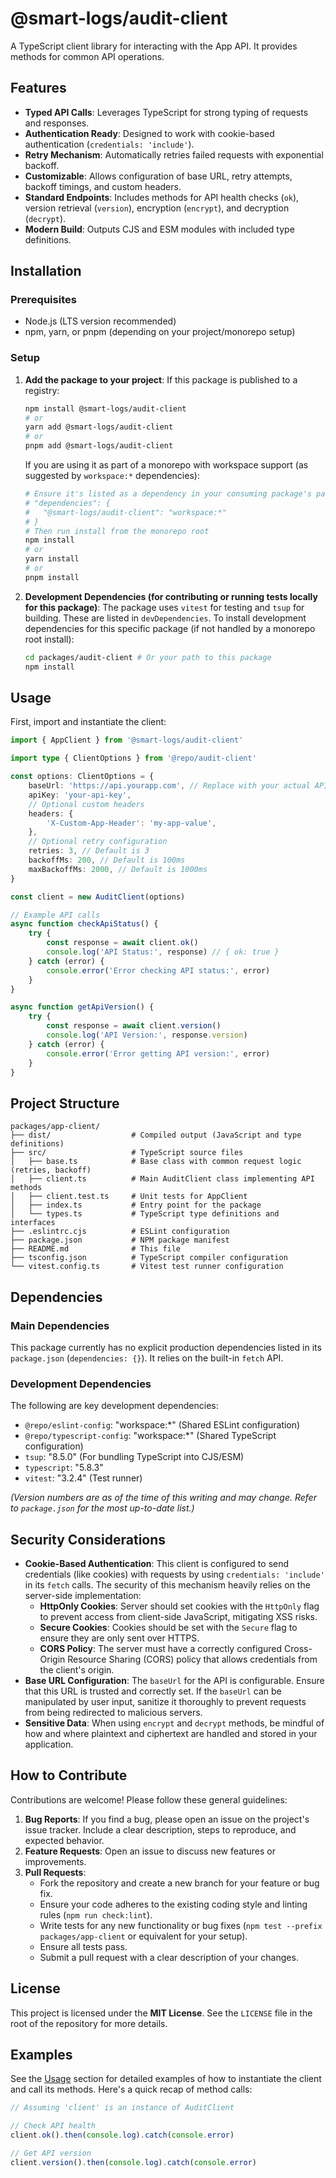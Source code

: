# @smart-logs/audit-client

A TypeScript client library for interacting with the App API. It provides methods for common API operations.

## Features

- **Typed API Calls**: Leverages TypeScript for strong typing of requests and responses.
- **Authentication Ready**: Designed to work with cookie-based authentication (`credentials: 'include'`).
- **Retry Mechanism**: Automatically retries failed requests with exponential backoff.
- **Customizable**: Allows configuration of base URL, retry attempts, backoff timings, and custom headers.
- **Standard Endpoints**: Includes methods for API health checks (`ok`), version retrieval (`version`), encryption (`encrypt`), and decryption (`decrypt`).
- **Modern Build**: Outputs CJS and ESM modules with included type definitions.

## Installation

### Prerequisites

- Node.js (LTS version recommended)
- npm, yarn, or pnpm (depending on your project/monorepo setup)

### Setup

1.  **Add the package to your project**:
    If this package is published to a registry:

    ```bash
    npm install @smart-logs/audit-client
    # or
    yarn add @smart-logs/audit-client
    # or
    pnpm add @smart-logs/audit-client
    ```

    If you are using it as part of a monorepo with workspace support (as suggested by `workspace:*` dependencies):

    ```bash
    # Ensure it's listed as a dependency in your consuming package's package.json
    # "dependencies": {
    #   "@smart-logs/audit-client": "workspace:*"
    # }
    # Then run install from the monorepo root
    npm install
    # or
    yarn install
    # or
    pnpm install
    ```

2.  **Development Dependencies (for contributing or running tests locally for this package)**:
    The package uses `vitest` for testing and `tsup` for building. These are listed in `devDependencies`.
    To install development dependencies for this specific package (if not handled by a monorepo root install):
    ```bash
    cd packages/audit-client # Or your path to this package
    npm install
    ```

## Usage

First, import and instantiate the client:

```typescript
import { AppClient } from '@smart-logs/audit-client'

import type { ClientOptions } from '@repo/audit-client'

const options: ClientOptions = {
	baseUrl: 'https://api.yourapp.com', // Replace with your actual API base URL
	apiKey: 'your-api-key',
	// Optional custom headers
	headers: {
		'X-Custom-App-Header': 'my-app-value',
	},
	// Optional retry configuration
	retries: 3, // Default is 3
	backoffMs: 200, // Default is 100ms
	maxBackoffMs: 2000, // Default is 1000ms
}

const client = new AuditClient(options)

// Example API calls
async function checkApiStatus() {
	try {
		const response = await client.ok()
		console.log('API Status:', response) // { ok: true }
	} catch (error) {
		console.error('Error checking API status:', error)
	}
}

async function getApiVersion() {
	try {
		const response = await client.version()
		console.log('API Version:', response.version)
	} catch (error) {
		console.error('Error getting API version:', error)
	}
}
```

## Project Structure

```
packages/app-client/
├── dist/                  # Compiled output (JavaScript and type definitions)
├── src/                   # TypeScript source files
│   ├── base.ts            # Base class with common request logic (retries, backoff)
│   ├── client.ts          # Main AuditClient class implementing API methods
│   ├── client.test.ts     # Unit tests for AppClient
│   ├── index.ts           # Entry point for the package
│   └── types.ts           # TypeScript type definitions and interfaces
├── .eslintrc.cjs          # ESLint configuration
├── package.json           # NPM package manifest
├── README.md              # This file
├── tsconfig.json          # TypeScript compiler configuration
└── vitest.config.ts       # Vitest test runner configuration
```

## Dependencies

### Main Dependencies

This package currently has no explicit production dependencies listed in its `package.json` (`dependencies: {}`). It relies on the built-in `fetch` API.

### Development Dependencies

The following are key development dependencies:

- `@repo/eslint-config`: "workspace:\*" (Shared ESLint configuration)
- `@repo/typescript-config`: "workspace:\*" (Shared TypeScript configuration)
- `tsup`: "8.5.0" (For bundling TypeScript into CJS/ESM)
- `typescript`: "5.8.3"
- `vitest`: "3.2.4" (Test runner)

_(Version numbers are as of the time of this writing and may change. Refer to `package.json` for the most up-to-date list.)_

## Security Considerations

- **Cookie-Based Authentication**: This client is configured to send credentials (like cookies) with requests by using `credentials: 'include'` in its `fetch` calls. The security of this mechanism heavily relies on the server-side implementation:
  - **HttpOnly Cookies**: Server should set cookies with the `HttpOnly` flag to prevent access from client-side JavaScript, mitigating XSS risks.
  - **Secure Cookies**: Cookies should be set with the `Secure` flag to ensure they are only sent over HTTPS.
  - **CORS Policy**: The server must have a correctly configured Cross-Origin Resource Sharing (CORS) policy that allows credentials from the client's origin.
- **Base URL Configuration**: The `baseUrl` for the API is configurable. Ensure that this URL is trusted and correctly set. If the `baseUrl` can be manipulated by user input, sanitize it thoroughly to prevent requests from being redirected to malicious servers.
- **Sensitive Data**: When using `encrypt` and `decrypt` methods, be mindful of how and where plaintext and ciphertext are handled and stored in your application.

## How to Contribute

Contributions are welcome! Please follow these general guidelines:

1.  **Bug Reports**: If you find a bug, please open an issue on the project's issue tracker. Include a clear description, steps to reproduce, and expected behavior.
2.  **Feature Requests**: Open an issue to discuss new features or improvements.
3.  **Pull Requests**:
    - Fork the repository and create a new branch for your feature or bug fix.
    - Ensure your code adheres to the existing coding style and linting rules (`npm run check:lint`).
    - Write tests for any new functionality or bug fixes (`npm test --prefix packages/app-client` or equivalent for your setup).
    - Ensure all tests pass.
    - Submit a pull request with a clear description of your changes.

## License

This project is licensed under the **MIT License**. See the `LICENSE` file in the root of the repository for more details.

## Examples

See the [Usage](#usage) section for detailed examples of how to instantiate the client and call its methods. Here's a quick recap of method calls:

```typescript
// Assuming 'client' is an instance of AuditClient

// Check API health
client.ok().then(console.log).catch(console.error)

// Get API version
client.version().then(console.log).catch(console.error)
```
